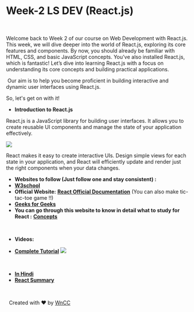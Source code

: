 # Week-2 LS DEV (React.js) 
&nbsp;               

Welcome back to Week 2 of our course on Web Development with React.js. This week, we will dive deeper into the world of React.js, exploring its core features and components. By now, you should already be familiar with HTML, CSS, and basic JavaScript concepts. You’ve also installed React.js, which is fantastic! Let’s dive into learning React.js with a focus on understanding its core concepts and building practical applications.

&nbsp;Our aim is to help you become proficient in building interactive and dynamic user interfaces using React.js.

So, let's get on with it!

- **Introduction to React.js**

React.js is a JavaScript library for building user interfaces. It allows you to create reusable UI components and manage the state of your application effectively.

![](https://miro.medium.com/v2/resize:fit:1400/1*x0d41ns8PTQZz4a3VbMrBg.png)

React makes it easy to create interactive UIs. Design simple views for each state in your application, and React will efficiently update and render just the right components when your data changes.

- **Websites to follow (Just follow one and stay consistent) :**  
- [**W3school**](https://www.w3schools.com/REACT/)
- **Official Website:** [**React Official Documentation**](https://react.dev/learn) (You can also make tic-tac-toe game !!)
- [**Geeks for Geeks**](https://www.geeksforgeeks.org/react-tutorial/)
- **You can go through this website to know in detail what to study for React :** [**Concepts**](https://www.freecodecamp.org/news/react-fundamentals-for-beginners/)

&nbsp;

- **Videos:**  

- [**Complete Tutorial**](https://youtube.com/playlist?list=PL4cUxeGkcC9gZD-Tvwfod2gaISzfRiP9d&si=2M7sZlVizYWPxNKh)                                 ![](https://miro.medium.com/v2/resize:fit:1400/0*LAmBdBrbUQakMo2R)

&nbsp;

- [**In Hindi**](https://youtube.com/playlist?list=PLdPwRNmUlk0lw0nkFgbqwuFHyprkCT0qz&si=ED7gb7T8ACEEpqTj)
- [**React Summary**](https://youtu.be/SqcY0GlETPk?si=zvxBlno-PayPo-CV)

&nbsp;

&nbsp;      Created with ❤️ by [WnCC](https://itc.gymkhana.iitb.ac.in/wncc/)
